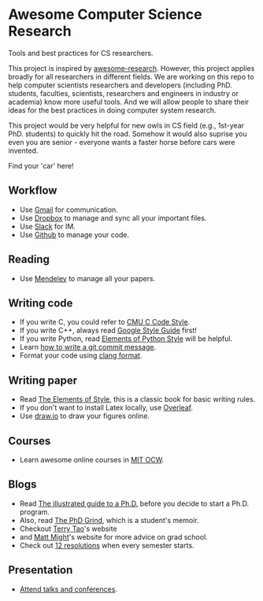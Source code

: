 # Awesome Computer Science Research

Tools and best practices for CS researchers.

This project is inspired by [awesome-research](https://github.com/emptymalei/awesome-research).
However, this project applies broadly for all researchers in different fields.
We are working on this repo to help computer scientists researchers and developers
(including PhD. students, faculties, scientists, researchers and engineers in
industry or academia) know more useful tools. And we will allow people to share
their ideas for the best practices in doing computer system research.

This project would be very helpful for new owls in CS field
(e.g., 1st-year PhD. students) to quickly hit the road. Somehow it would also
suprise you even you are senior - everyone wants a faster horse before cars
were invented.

Find your 'car' here!

## Workflow

* Use [Gmail](mail.google.com) for communication.
* Use [Dropbox](https://www.dropbox.com/) to manage and sync all your important files.
* Use [Slack](https://slack.com/) for IM.
* Use [Github](https://github.com/) to manage your code.

## Reading

* Use [Mendeley](https://www.mendeley.com/) to manage all your papers.

## Writing code

* If you write C, you could refer to [CMU C Code Style](https://users.ece.cmu.edu/~eno/coding/CCodingStandard.html).
* If you write C++, always read [Google Style Guide](http://google.github.io/styleguide/) first!
* If you write Python, read [Elements of Python Style](https://github.com/amontalenti/elements-of-python-style) will be helpful.
* Learn [how to write a git commit message](https://github.com/torvalds/subsurface-for-dirk/blob/a48494d2fbed58c751e9b7e8fbff88582f9b2d02/README#L88).
* Format your code using [clang format](https://clang.llvm.org/docs/ClangFormat.html).

## Writing paper

* Read [The Elements of Style](https://www.amazon.com/Elements-Style-William-Strunk/dp/1721650393/ref=sr_1_1_sspa?s=books&ie=UTF8&qid=1533010680&sr=1-1-spons&keywords=elements+of+style+strunk+and+white&psc=1), this is a classic book for basic writing rules.
* If you don't want to install Latex locally, use [Overleaf](https://www.overleaf.com/).
* Use [draw.io](https://www.draw.io/) to draw your figures online.

## Courses

* Learn awesome online courses in [MIT OCW](https://clang.llvm.org/docs/ClangFormat.html).

## Blogs

* Read [The illustrated guide to a Ph.D.](http://matt.might.net/articles/phd-school-in-pictures/) before you decide to start a Ph.D. program.
* Also, read [The PhD Grind](http://www.pgbovine.net/PhD-memoir/pguo-PhD-grind.pdf), which is a student's memoir.
* Checkout [Terry Tao](https://terrytao.wordpress.com/career-advice/)'s website
* and [Matt Might](http://matt.might.net/articles/)'s website for more advice on grad school.
* Check out [12 resolutions](http://matt.might.net/articles/grad-student-resolutions/) when every semester starts.

## Presentation

* [Attend talks and conferences](https://terrytao.wordpress.com/career-advice/attend-talks-and-conferences-even-those-not-directly-related-to-your-work/).
